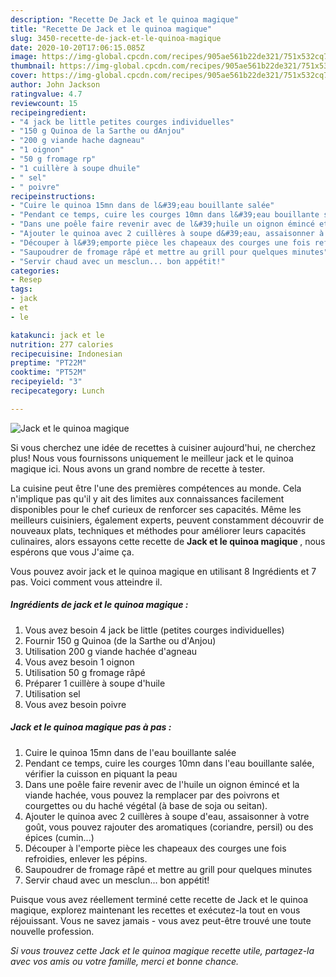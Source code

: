 ```yaml
---
description: "Recette De Jack et le quinoa magique"
title: "Recette De Jack et le quinoa magique"
slug: 3450-recette-de-jack-et-le-quinoa-magique
date: 2020-10-20T17:06:15.085Z
image: https://img-global.cpcdn.com/recipes/905ae561b22de321/751x532cq70/jack-et-le-quinoa-magique-photo-principale-de-la-recette.jpg
thumbnail: https://img-global.cpcdn.com/recipes/905ae561b22de321/751x532cq70/jack-et-le-quinoa-magique-photo-principale-de-la-recette.jpg
cover: https://img-global.cpcdn.com/recipes/905ae561b22de321/751x532cq70/jack-et-le-quinoa-magique-photo-principale-de-la-recette.jpg
author: John Jackson
ratingvalue: 4.7
reviewcount: 15
recipeingredient:
- "4 jack be little petites courges individuelles"
- "150 g Quinoa de la Sarthe ou dAnjou"
- "200 g viande hache dagneau"
- "1 oignon"
- "50 g fromage rp"
- "1 cuillère à soupe dhuile"
- " sel"
- " poivre"
recipeinstructions:
- "Cuire le quinoa 15mn dans de l&#39;eau bouillante salée"
- "Pendant ce temps, cuire les courges 10mn dans l&#39;eau bouillante salée, vérifier la cuisson en piquant la peau"
- "Dans une poêle faire revenir avec de l&#39;huile un oignon émincé et la viande hachée, vous pouvez la remplacer par des poivrons et courgettes ou du haché végétal (à base de soja ou seitan)."
- "Ajouter le quinoa avec 2 cuillères à soupe d&#39;eau, assaisonner à votre goût, vous pouvez rajouter des aromatiques (coriandre, persil) ou des épices (cumin...)"
- "Découper à l&#39;emporte pièce les chapeaux des courges une fois refroidies, enlever les pépins."
- "Saupoudrer de fromage râpé et mettre au grill pour quelques minutes"
- "Servir chaud avec un mesclun... bon appétit!"
categories:
- Resep
tags:
- jack
- et
- le

katakunci: jack et le 
nutrition: 277 calories
recipecuisine: Indonesian
preptime: "PT22M"
cooktime: "PT52M"
recipeyield: "3"
recipecategory: Lunch

---
```



![Jack et le quinoa magique](https://img-global.cpcdn.com/recipes/905ae561b22de321/751x532cq70/jack-et-le-quinoa-magique-photo-principale-de-la-recette.jpg)

Si vous cherchez une idée de recettes à cuisiner aujourd'hui, ne cherchez plus! Nous vous fournissons uniquement le meilleur jack et le quinoa magique ici. Nous avons un grand nombre de recette à tester.

La cuisine peut être l'une des premières compétences au monde. Cela n'implique pas qu'il y ait des limites aux connaissances facilement disponibles pour le chef curieux de renforcer ses capacités. Même les meilleurs cuisiniers, également experts, peuvent constamment découvrir de nouveaux plats, techniques et méthodes pour améliorer leurs capacités culinaires, alors essayons cette recette de <strong> Jack et le quinoa magique </strong>, nous espérons que vous J'aime ça.

<!--inarticleads1-->

Vous pouvez avoir jack et le quinoa magique en utilisant 8 Ingrédients et 7 pas. Voici comment vous atteindre il.

##### Ingrédients de jack et le quinoa magique :

1. Vous avez besoin 4 jack be little (petites courges individuelles)
1. Fournir 150 g Quinoa (de la Sarthe ou d&#39;Anjou)
1. Utilisation 200 g viande hachée d&#39;agneau
1. Vous avez besoin 1 oignon
1. Utilisation 50 g fromage râpé
1. Préparer 1 cuillère à soupe d&#39;huile
1. Utilisation  sel
1. Vous avez besoin  poivre




<!--inarticleads2-->

##### Jack et le quinoa magique pas à pas :

1. Cuire le quinoa 15mn dans de l&#39;eau bouillante salée
1. Pendant ce temps, cuire les courges 10mn dans l&#39;eau bouillante salée, vérifier la cuisson en piquant la peau
1. Dans une poêle faire revenir avec de l&#39;huile un oignon émincé et la viande hachée, vous pouvez la remplacer par des poivrons et courgettes ou du haché végétal (à base de soja ou seitan).
1. Ajouter le quinoa avec 2 cuillères à soupe d&#39;eau, assaisonner à votre goût, vous pouvez rajouter des aromatiques (coriandre, persil) ou des épices (cumin...)
1. Découper à l&#39;emporte pièce les chapeaux des courges une fois refroidies, enlever les pépins.
1. Saupoudrer de fromage râpé et mettre au grill pour quelques minutes
1. Servir chaud avec un mesclun... bon appétit!




<!--inarticleads1-->

<p>
Puisque vous avez réellement terminé cette recette de Jack et le quinoa magique, explorez maintenant les recettes et exécutez-la tout en vous réjouissant. Vous ne savez jamais - vous avez peut-être trouvé une toute nouvelle profession.
</p>

<p>
<i>Si vous trouvez cette Jack et le quinoa magique recette utile, partagez-la avec vos amis ou votre famille, merci et bonne chance.</i>
</p>
